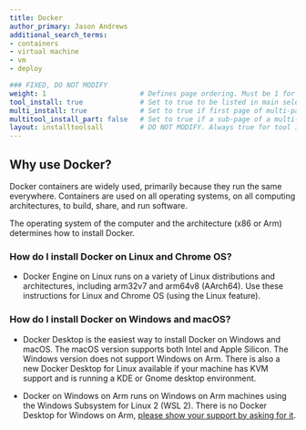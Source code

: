 ```yaml
---
title: Docker
author_primary: Jason Andrews
additional_search_terms:
- containers
- virtual machine
- vm
- deploy

### FIXED, DO NOT MODIFY
weight: 1                       # Defines page ordering. Must be 1 for first (or only) page.
tool_install: true              # Set to true to be listed in main selection page, else false
multi_install: true             # Set to true if first page of multi-page article, else false
multitool_install_part: false   # Set to true if a sub-page of a multi-page article, else false
layout: installtoolsall         # DO NOT MODIFY. Always true for tool install articles
---
```


## Why use Docker?

Docker containers are widely used, primarily because they run the same everywhere. Containers are used on all operating systems, on all computing architectures, to build, share, and run software.

The operating system of the computer and the architecture (x86 or Arm) determines how to install Docker.
### How do I install Docker on Linux and Chrome OS?

- Docker Engine on Linux runs on a variety of Linux distributions and architectures, including arm32v7 and arm64v8 (AArch64). Use these instructions for Linux and Chrome OS (using the Linux feature).

### How do I install Docker on Windows and macOS?

- Docker Desktop is the easiest way to install Docker on Windows and macOS. The macOS version supports both Intel and Apple Silicon. The Windows version does not support Windows on Arm. There is also a new Docker Desktop for Linux available if your machine has KVM support and is running a KDE or Gnome desktop environment.    

- Docker on Windows on Arm runs on Windows on Arm machines using the Windows Subsystem for Linux 2 (WSL 2). There is no Docker Desktop for Windows on Arm, [please show your support by asking for it](https://github.com/docker/roadmap/issues/91).
